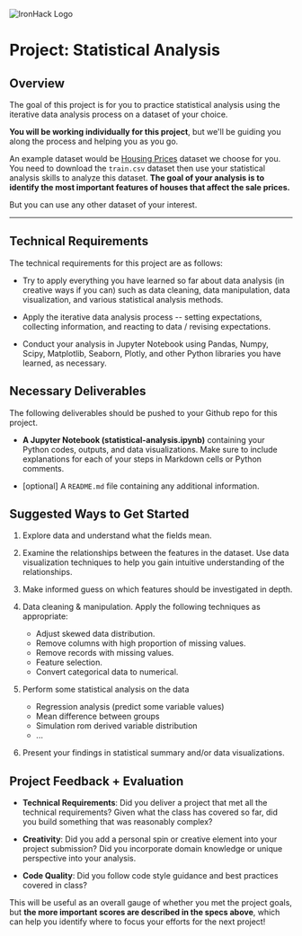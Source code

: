 ![IronHack Logo](https://s3-eu-west-1.amazonaws.com/ih-materials/uploads/upload_d5c5793015fec3be28a63c4fa3dd4d55.png)

# Project: Statistical Analysis

## Overview

The goal of this project is for you to practice statistical analysis using the iterative data analysis process on a dataset of your choice. 

**You will be working individually for this project**, but we'll be guiding you along the process and helping you as you go. 

An example dataset would be [Housing Prices](https://www.kaggle.com/c/house-prices-advanced-regression-techniques/data) dataset we choose for you. You need to download the `train.csv` dataset then use your statistical analysis skills to analyze this dataset. **The goal of your analysis is to identify the most important features of houses that affect the sale prices.**

But you can use any other dataset of your interest.

---

## Technical Requirements

The technical requirements for this project are as follows:

* Try to apply everything you have learned so far about data analysis (in creative ways if you can) such as data cleaning, data manipulation, data visualization, and various statistical analysis methods.

* Apply the iterative data analysis process -- setting expectations, collecting information, and reacting to data / revising expectations.

* Conduct your analysis in Jupyter Notebook using Pandas, Numpy, Scipy, Matplotlib, Seaborn, Plotly, and other Python libraries you have learned, as necessary.

## Necessary Deliverables

The following deliverables should be pushed to your Github repo for this project.

* **A Jupyter Notebook (statistical-analysis.ipynb)** containing your Python codes, outputs, and data visualizations. Make sure to include explanations for each of your steps in Markdown cells or Python comments.

* [optional] A `README.md` file containing any additional information.

## Suggested Ways to Get Started

1. Explore data and understand what the fields mean.

1. Examine the relationships between the features in the dataset. Use data visualization techniques to help you gain intuitive understanding of the relationships.

1. Make informed guess on which features should be investigated in depth.

1. Data cleaning & manipulation. Apply the following techniques as appropriate:
    * Adjust skewed data distribution.
    * Remove columns with high proportion of missing values.
    * Remove records with missing values.
    * Feature selection.
    * Convert categorical data to numerical.

1. Perform some statistical analysis on the data
   * Regression analysis (predict some variable values)
   * Mean difference between groups
   * Simulation rom derived variable distribution
   * ...

1. Present your findings in statistical summary and/or data visualizations.

## Project Feedback + Evaluation

* __Technical Requirements__: Did you deliver a project that met all the technical requirements? Given what the class has covered so far, did you build something that was reasonably complex?

* __Creativity__: Did you add a personal spin or creative element into your project submission? Did you incorporate domain knowledge or unique perspective into your analysis.

* __Code Quality__: Did you follow code style guidance and best practices covered in class?

This will be useful as an overall gauge of whether you met the project goals, but __the more important scores are described in the specs above__, which can help you identify where to focus your efforts for the next project!
